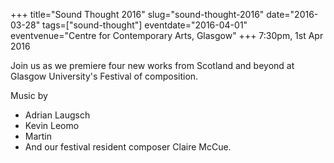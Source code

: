 +++
title="Sound Thought 2016"
slug="sound-thought-2016"
date="2016-03-28"
tags=["sound-thought"]
eventdate="2016-04-01"
eventvenue="Centre for Contemporary Arts, Glasgow"
+++
7:30pm, 1st Apr 2016

Join us as we premiere four new works from Scotland and beyond at Glasgow University's Festival of composition.

Music by

* Adrian Laugsch
* Kevin Leomo
* Martin
* And our festival resident composer Claire McCue.

